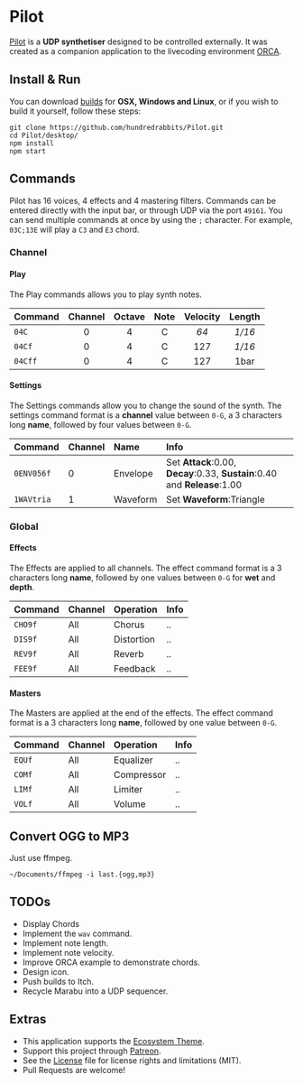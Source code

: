 # Pilot

[Pilot](http://wiki.xxiivv.com/Pilot) is a **UDP synthetiser** designed to be controlled externally. It was created as a companion application to the livecoding environment [ORCA](https://hundredrabbits.itch.io/orca). 

## Install & Run

You can download [builds](https://hundredrabbits.itch.io/pilot) for **OSX, Windows and Linux**, or if you wish to build it yourself, follow these steps:

```
git clone https://github.com/hundredrabbits/Pilot.git
cd Pilot/desktop/
npm install
npm start
```

## Commands

Pilot has 16 voices, 4 effects and 4 mastering filters. Commands can be entered directly with the input bar, or through UDP via the port `49161`. You can send multiple commands at once by using the `;` character. For example, `03C;13E` will play a `C3` and `E3` chord.

### Channel

#### Play

The Play commands allows you to play synth notes.

| Command  | Channel | Octave | Note | Velocity | Length |
| :-       | :-:     | :-:    | :-:  | :-:      | :-:    |
| `04C`    | 0       | 4      | C    | _64_     | _1/16_ |
| `04Cf`   | 0       | 4      | C    | 127      | _1/16_ |
| `04Cff`  | 0       | 4      | C    | 127      | 1bar   |

#### Settings

The Settings commands allow you to change the sound of the synth. The settings command format is a **channel** value between `0-G`, a 3 characters long **name**, followed by four values between `0-G`.

| Command     | Channel | Name       | Info |
| :-          | :-      | :-         | :-   |                    
| `0ENV056f`  | 0       | Envelope   | Set **Attack**:0.00, **Decay**:0.33, **Sustain**:0.40 and **Release**:1.00 |
| `1WAVtria`  | 1       | Waveform   | Set **Waveform**:Triangle       |

### Global

#### Effects

The Effects are applied to all channels. The effect command format is a 3 characters long **name**, followed by one values between `0-G` for **wet** and **depth**.

| Command     | Channel      | Operation  | Info |
| :-          | :-           | :-         | :-   |
| `CHO9f`     | All          | Chorus     | ..   |
| `DIS9f`     | All          | Distortion | ..   |
| `REV9f`     | All          | Reverb     | ..   |
| `FEE9f`     | All          | Feedback   | ..   |

#### Masters

The Masters are applied at the end of the effects. The effect command format is a 3 characters long **name**, followed by one value between `0-G`.

| Command     | Channel      | Operation  | Info |
| :-          | :-           | :-         | :-   |
| `EQUf`      | All          | Equalizer  | ..   | 
| `COMf`      | All          | Compressor | ..   | 
| `LIMf`      | All          | Limiter    | ..   | 
| `VOLf`      | All          | Volume     | ..   | 

## Convert OGG to MP3

Just use ffmpeg.

```
~/Documents/ffmpeg -i last.{ogg,mp3}  
```

## TODOs

- Display Chords
- Implement the `wav` command.
- Implement note length.
- Implement note velocity.
- Improve ORCA example to demonstrate chords.
- Design icon.
- Push builds to Itch.
- Recycle Marabu into a UDP sequencer.

## Extras

- This application supports the [Ecosystem Theme](https://github.com/hundredrabbits/Themes).
- Support this project through [Patreon](https://patreon.com/100).
- See the [License](LICENSE.md) file for license rights and limitations (MIT).
- Pull Requests are welcome!

